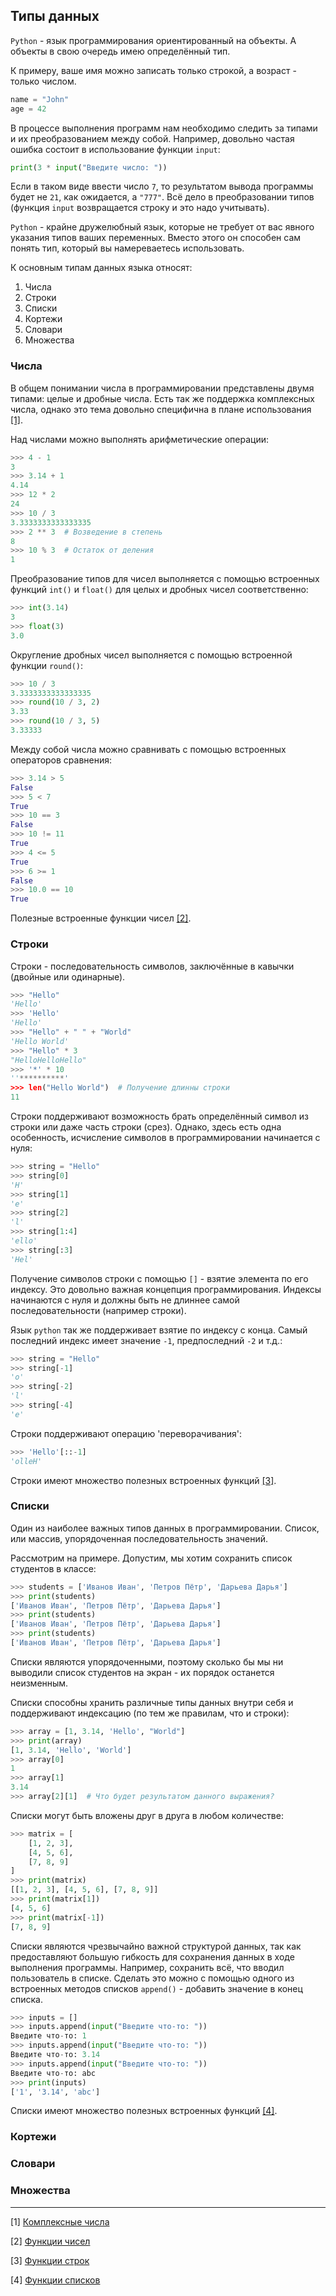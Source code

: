 ## Типы данных

`Python` - язык программирования ориентированный на объекты. А объекты в свою очередь имею определённый тип.

К примеру, ваше имя можно записать только строкой, а возраст - только числом.

```Python
name = "John"
age = 42
```

В процессе выполнения программ нам необходимо следить за типами и их преобразованием между собой. Например, довольно частая ошибка состоит в использование функции `input`:

```Python
print(3 * input("Введите число: "))
```

Если в таком виде ввести число `7`, то результатом вывода программы будет не `21`, как ожидается, а `"777"`. Всё дело в преобразовании типов (функция `input` возвращается строку и это надо учитывать).

`Python` - крайне дружелюбный язык, которые не требует от вас явного указания типов ваших переменных. Вместо этого он способен сам понять тип, который вы намереваетесь использовать.

К основным типам данных языка относят:
1. Числа
2. Строки
3. Списки
4. Кортежи
5. Словари
6. Множества

### Числа

В общем понимании числа в программировании представлены двумя типами: целые и дробные числа. Есть так же поддержка комплексных числа, однако это тема довольно специфична в плане использования [[1]](https://pyprog.pro/python/py/nums/complex.html).

Над числами можно выполнять арифметические операции:

```python
>>> 4 - 1
3
>>> 3.14 + 1
4.14
>>> 12 * 2
24
>>> 10 / 3
3.3333333333333335
>>> 2 ** 3  # Возведение в степень
8
>>> 10 % 3  # Остаток от деления
1
```

Преобразование типов для чисел выполняется с помощью встроенных функций `int()` и `float()` для целых и дробных чисел соответственно:

```python
>>> int(3.14)
3
>>> float(3)
3.0
```

Округление дробных чисел выполняется с помощью встроенной функции `round()`:

```python
>>> 10 / 3
3.3333333333333335
>>> round(10 / 3, 2)
3.33
>>> round(10 / 3, 5)
3.33333
```

Между собой числа можно сравнивать с помощью встроенных операторов сравнения:

```python
>>> 3.14 > 5
False
>>> 5 < 7
True
>>> 10 == 3
False
>>> 10 != 11
True
>>> 4 <= 5
True
>>> 6 >= 1
False
>>> 10.0 == 10
True
```

Полезные встроенные функции чисел [[2]](https://pythonworld.ru/tipy-dannyx-v-python/chisla-int-float-complex.html#int). 
### Строки

Строки - последовательность символов, заключённые в кавычки (двойные или одинарные).

```python
>>> "Hello"
'Hello'
>>> 'Hello'
'Hello'
>>> "Hello" + " " + "World"
'Hello World'
>>> "Hello" * 3
"HelloHelloHello"
>>> '*' * 10
''**********'
>>> len("Hello World")  # Получение длинны строки
11
```

Строки поддерживают возможность брать определённый символ из строки или даже часть строки (срез). Однако, здесь есть одна особенность, исчисление символов в программировании начинается с нуля:

```python
>>> string = "Hello"
>>> string[0]
'H'
>>> string[1]
'e'
>>> string[2]
'l'
>>> string[1:4]
'ello'
>>> string[:3]
'Hel'
```

Получение символов строки с помощью `[]` - взятие элемента по его индексу. Это довольно важная концепция программирования. Индексы начинаются с нуля и должны быть не длиннее самой последовательности (например строки).

Язык `python` так же поддерживает взятие по индексу с конца. Самый последний индекс имеет значение `-1`, предпоследний `-2` и т.д.:

```python
>>> string = "Hello"
>>> string[-1]
'o'
>>> string[-2]
'l'
>>> string[-4]
'e'
```

Строки поддерживают операцию 'переворачивания':

```python
>>> 'Hello'[::-1]
'olleH'
```

Строки имеют множество полезных встроенных функций [[3]](https://pythonworld.ru/tipy-dannyx-v-python/stroki-funkcii-i-metody-strok.html).

### Списки

Один из наиболее важных типов данных в программировании. Список, или массив, упорядоченная последовательность значений.

Рассмотрим на примере. Допустим, мы хотим сохранить список студентов в классе:

```python
>>> students = ['Иванов Иван', 'Петров Пётр', 'Дарьева Дарья']
>>> print(students)
['Иванов Иван', 'Петров Пётр', 'Дарьева Дарья']
>>> print(students)
['Иванов Иван', 'Петров Пётр', 'Дарьева Дарья']
>>> print(students)
['Иванов Иван', 'Петров Пётр', 'Дарьева Дарья']
```

Списки являются упорядоченными, поэтому сколько бы мы ни выводили список студентов на экран - их порядок останется неизменным.

Списки способны хранить различные типы данных внутри себя и поддерживают индексацию (по тем же правилам, что и строки):

```python
>>> array = [1, 3.14, 'Hello', "World"]
>>> print(array)
[1, 3.14, 'Hello', 'World']
>>> array[0]
1
>>> array[1]
3.14
>>> array[2][1]  # Что будет результатом данного выражения?
```

Списки могут быть вложены друг в друга в любом количестве:

```python
>>> matrix = [
    [1, 2, 3],
    [4, 5, 6],
    [7, 8, 9]
]
>>> print(matrix)
[[1, 2, 3], [4, 5, 6], [7, 8, 9]]
>>> print(matrix[1])
[4, 5, 6]
>>> print(matrix[-1])
[7, 8, 9]
```

Списки являются чрезвычайно важной структурой данных, так как предоставляют большую гибкость для сохранения данных в ходе выполнения программы. Например, сохранить всё, что вводил пользователь в списке. Сделать это можно с помощью одного из встроенных методов списков `append()` - добавить значение в конец списка.

```python
>>> inputs = []
>>> inputs.append(input("Введите что-то: "))
Введите что-то: 1
>>> inputs.append(input("Введите что-то: "))
Введите что-то: 3.14
>>> inputs.append(input("Введите что-то: "))
Введите что-то: abc
>>> print(inputs)
['1', '3.14', 'abc']
```

Списки имеют множество полезных встроенных функций [[4]](https://pythonworld.ru/tipy-dannyx-v-python/spiski-list-funkcii-i-metody-spiskov.html).
### Кортежи

### Словари

### Множества

---

[1] [Комплексные числа](https://pyprog.pro/python/py/nums/complex.html)

[2] [Функции чисел](https://pythonworld.ru/tipy-dannyx-v-python/chisla-int-float-complex.html#int)

[3] [Функции строк](https://pythonworld.ru/tipy-dannyx-v-python/stroki-funkcii-i-metody-strok.html)

[4] [Функции списков](https://pythonworld.ru/tipy-dannyx-v-python/spiski-list-funkcii-i-metody-spiskov.html)
